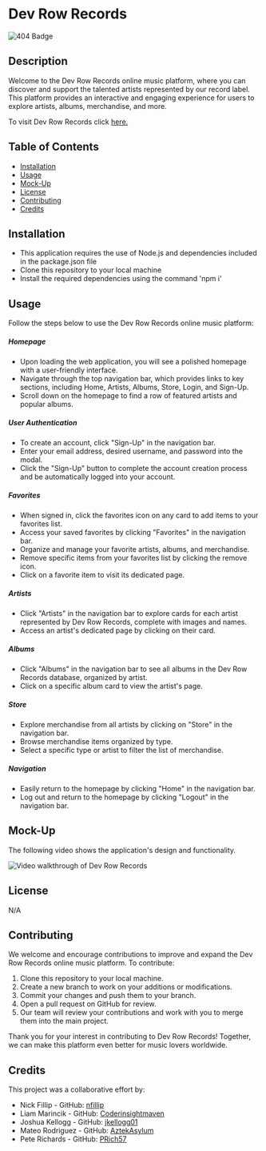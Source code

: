 # Dev Row Records

![404 Badge](https://img.shields.io/badge/No_License_Chosen-red)

## Description

  Welcome to the Dev Row Records online music platform, where you can discover and support the talented artists represented by our record label. This platform provides an interactive and engaging experience for users to explore artists, albums, merchandise, and more.

  To visit Dev Row Records click [here.](#)

## Table of Contents

  - [Installation](#installation)
  - [Usage](#usage)
  - [Mock-Up](#mock-up)
  - [License](#license)
  - [Contributing](#contributing)
  - [Credits](#credits)

## Installation

  - This application requires the use of Node.js and dependencies included in the package.json file
  - Clone this repository to your local machine
  - Install the required dependencies using the command 'npm i'

## Usage

  Follow the steps below to use the Dev Row Records online music platform:

  ##### Homepage

  - Upon loading the web application, you will see a polished homepage with a user-friendly interface.
  - Navigate through the top navigation bar, which provides links to key sections, including Home, Artists, Albums, Store, Login, and Sign-Up.
  - Scroll down on the homepage to find a row of featured artists and popular albums.

  ##### User Authentication

  - To create an account, click "Sign-Up" in the navigation bar.
  - Enter your email address, desired username, and password into the modal.
  - Click the "Sign-Up" button to complete the account creation process and be automatically logged into your account.

  ##### Favorites

  - When signed in, click the favorites icon on any card to add items to your favorites list.
  - Access your saved favorites by clicking "Favorites" in the navigation bar.
  - Organize and manage your favorite artists, albums, and merchandise.
  - Remove specific items from your favorites list by clicking the remove icon.
  - Click on a favorite item to visit its dedicated page.

  ##### Artists
  
  - Click "Artists" in the navigation bar to explore cards for each artist represented by Dev Row Records, complete with images and names.
  - Access an artist's dedicated page by clicking on their card.

  ##### Albums

  - Click "Albums" in the navigation bar to see all albums in the Dev Row Records database, organized by artist.
  - Click on a specific album card to view the artist's page.

  ##### Store

  - Explore merchandise from all artists by clicking on "Store" in the navigation bar.
  - Browse merchandise items organized by type.
  - Select a specific type or artist to filter the list of merchandise.

  ##### Navigation

  - Easily return to the homepage by clicking "Home" in the navigation bar.
  - Log out and return to the homepage by clicking "Logout" in the navigation bar.

## Mock-Up

  The following video shows the application's design and functionality.

  ![Video walkthrough of Dev Row Records](./public/Assets/Misc_Photos/dev-row-records.gif)

## License

  N/A

## Contributing

 We welcome and encourage contributions to improve and expand the Dev Row Records online music platform. To contribute:

  1. Clone this repository to your local machine.
  2. Create a new branch to work on your additions or modifications.
  3. Commit your changes and push them to your branch.
  4. Open a pull request on GitHub for review.
  5. Our team will review your contributions and work with you to merge them into the main project.

Thank you for your interest in contributing to Dev Row Records! Together, we can make this platform even better for music lovers worldwide.

## Credits

  This project was a collaborative effort by:

  - Nick Fillip - GitHub: [nfillip](https://github.com/nfillip)
  - Liam Marincik - GitHub: [Coderinsightmaven](https://github.com/Coderinsightmaven)
  - Joshua Kellogg - GitHub: [jkellogg01](https://github.com/jkellogg01)
  - Mateo Rodriguez - GitHub: [AztekAsylum](https://github.com/AztekAsylum)
  - Pete Richards - GitHub: [PRich57](https://github.com/PRich57)